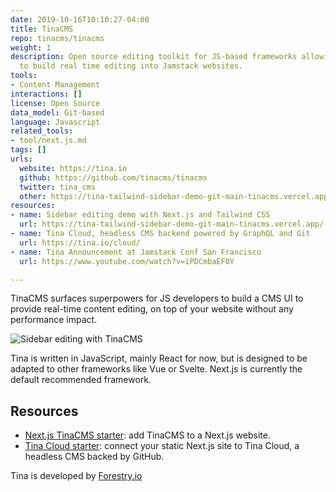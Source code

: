 ```yaml
---
date: 2019-10-16T10:10:27-04:00
title: TinaCMS
repo: tinacms/tinacms
weight: 1
description: Open source editing toolkit for JS-based frameworks allowing developers
  to build real time editing into Jamstack websites.
tools:
- Content Management
interactions: []
license: Open Source
data_model: Git-based
language: Javascript
related_tools:
- tool/next.js.md
tags: []
urls:
  website: https://tina.io
  github: https://github.com/tinacms/tinacms
  twitter: tina_cms
  other: https://tina-tailwind-sidebar-demo-git-main-tinacms.vercel.app/
resources:
- name: Sidebar editing demo with Next.js and Tailwind CSS
  url: https://tina-tailwind-sidebar-demo-git-main-tinacms.vercel.app/
- name: Tina Cloud, headless CMS backend powered by GraphQL and Git
  url: https://tina.io/cloud/
- name: Tina Announcement at Jamstack Conf San Francisco
  url: https://www.youtube.com/watch?v=iPDCmbaEF0Y

---
```


TinaCMS surfaces superpowers for JS developers to build a CMS UI to provide real-time content editing, on top of your website without any performance impact.

![Sidebar editing with TinaCMS](https://tina.io/img/edit-alongside-content.gif)

Tina is written in JavaScript, mainly React for now, but is designed to be adapted to other frameworks like Vue or Svelte.
Next.js is currently the default recommended framework.

## Resources

- [Next.js TinaCMS starter](https://tina.io/guides/nextjs/adding-tina/overview/):  add TinaCMS to a Next.js website.
- [Tina Cloud starter](https://tina.io/guides/tina-cloud/starter/overview/): connect your static Next.js site to Tina Cloud, a headless CMS backed by GitHub.

Tina is developed by [Forestry.io](https://forestry.io)
